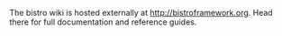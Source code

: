 The bistro wiki is hosted externally at http://bistroframework.org. Head there for full documentation and reference guides.
